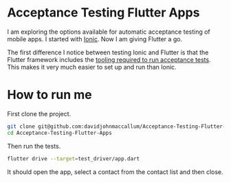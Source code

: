 # Acceptance Testing Flutter Apps

I am exploring the options available for automatic acceptance testing of mobile apps. I started with [Ionic](https://github.com/davidjohnmaccallum/Acceptance-Testing-Ionic-Apps). Now I am giving Flutter a go.

The first difference I notice between testing Ionic and Flutter is that the Flutter framework includes the [tooling required to run acceptance tests](https://flutter.dev/docs/cookbook/testing/integration/introduction). This makes it very much easier to set up and run than Ionic.

# How to run me

First clone the project.

```bash
git clone git@github.com:davidjohnmaccallum/Acceptance-Testing-Flutter-Apps.git
cd Acceptance-Testing-Flutter-Apps
```

Then run the tests.

```bash
flutter drive --target=test_driver/app.dart
```

It should open the app, select a contact from the contact list and then close.
